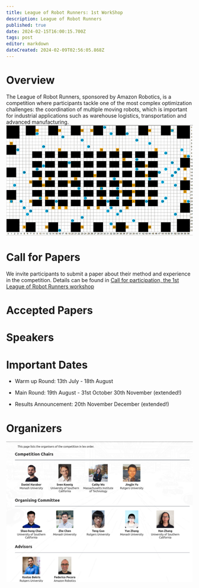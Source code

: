 ```yaml
---
title: League of Robot Runners: 1st WorkShop
description: League of Robot Runners
published: true
date: 2024-02-15T16:00:15.700Z
tags: post
editor: markdown
dateCreated: 2024-02-09T02:56:05.868Z
---
```



# Overview

The League of Robot Runners, sponsored by Amazon Robotics, is a competition where participants tackle one of the most complex optimization challenges: the coordination of multiple moving robots, which is important for industrial applications such as warehouse logistics, transportation and advanced manufacturing.
![warehouse-demo_landing2.gif](/images/warehouse-demo_landing2.gif)


# Call for Papers
We invite participants to submit a paper about their method and experience in the competition. Details can be found in  [Call for participation, the 1st League of Robot Runners workshop](/Posts/virtual_events_2024)

# Accepted Papers

# Speakers

# Important Dates

* Warm up Round: 13th July - 18th August

* Main Round: 19th August - 31st October 30th November (extended!)

* Results Announcement: 20th November December (extended!)

# Organizers
![organiser.png](/images/organiser.png)
